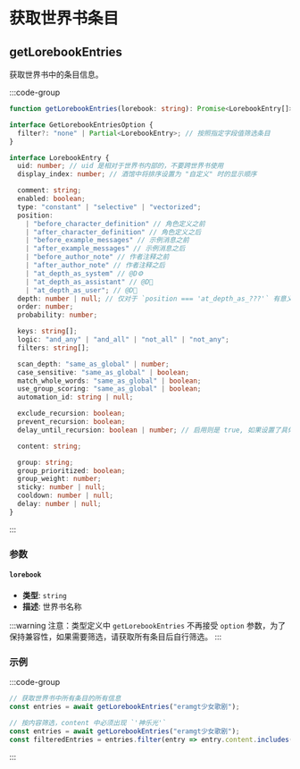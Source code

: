 # 获取世界书条目

<CustomTOC />

## getLorebookEntries

获取世界书中的条目信息。

:::code-group

```typescript [getLorebookEntries]
function getLorebookEntries(lorebook: string): Promise<LorebookEntry[]>;
```

```typescript [GetLorebookEntriesOption]
interface GetLorebookEntriesOption {
  filter?: "none" | Partial<LorebookEntry>; // 按照指定字段值筛选条目
}
```

```typescript [LorebookEntry]
interface LorebookEntry {
  uid: number; // uid 是相对于世界书内部的，不要跨世界书使用
  display_index: number; // 酒馆中将排序设置为 "自定义" 时的显示顺序

  comment: string;
  enabled: boolean;
  type: "constant" | "selective" | "vectorized";
  position:
    | "before_character_definition" // 角色定义之前
    | "after_character_definition" // 角色定义之后
    | "before_example_messages" // 示例消息之前
    | "after_example_messages" // 示例消息之后
    | "before_author_note" // 作者注释之前
    | "after_author_note" // 作者注释之后
    | "at_depth_as_system" // @D⚙
    | "at_depth_as_assistant" // @D👤
    | "at_depth_as_user"; // @D🤖
  depth: number | null; // 仅对于 `position === 'at_depth_as_???'` 有意义；其他情况为 null
  order: number;
  probability: number;

  keys: string[];
  logic: "and_any" | "and_all" | "not_all" | "not_any";
  filters: string[];

  scan_depth: "same_as_global" | number;
  case_sensitive: "same_as_global" | boolean;
  match_whole_words: "same_as_global" | boolean;
  use_group_scoring: "same_as_global" | boolean;
  automation_id: string | null;

  exclude_recursion: boolean;
  prevent_recursion: boolean;
  delay_until_recursion: boolean | number; // 启用则是 true, 如果设置了具体的 Recursion Level 则是数字

  content: string;

  group: string;
  group_prioritized: boolean;
  group_weight: number;
  sticky: number | null;
  cooldown: number | null;
  delay: number | null;
}
```

:::

### 参数

#### `lorebook`

- **类型**: `string`
- **描述**: 世界书名称

:::warning
注意：类型定义中 `getLorebookEntries` 不再接受 `option` 参数，为了保持兼容性，如果需要筛选，请获取所有条目后自行筛选。
:::

### 示例

:::code-group

```typescript [获取所有条目]
// 获取世界书中所有条目的所有信息
const entries = await getLorebookEntries("eramgt少女歌剧");
```

```typescript [按内容筛选]
// 按内容筛选，content 中必须出现 `'神乐光'`
const entries = await getLorebookEntries("eramgt少女歌剧");
const filteredEntries = entries.filter(entry => entry.content.includes("神乐光"));
```

::: 
